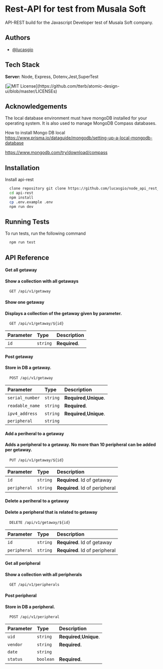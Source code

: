 # Rest-API for test from Musala Soft
API-REST build for the Javascript Developer test of Musala Soft company.



## Authors

- [@lucasgio](https://www.github.com/lucasgio)


## Tech Stack

**Server:** Node, Express, Dotenv,Jest,SuperTest



[![MIT License](https://img.shields.io/apm/l/atomic-design-ui.svg?)](https://github.com/tterb/atomic-design-ui/blob/master/LICENSEs)

## Acknowledgements

The local database environment must have mongoDB installed for your operating system. It is also used to manage MongoDB Compass databases.

How to install Mongo DB local
https://www.prisma.io/dataguide/mongodb/setting-up-a-local-mongodb-database

https://www.mongodb.com/try/download/compass

## Installation

Install api-rest

```bash
  clone repository git clone https://github.com/lucasgio/node_api_rest_init.git
  cd api-rest
  npm install  
  cp .env.example .env
  npm run dev
```

## Running Tests

To run tests, run the following command

```bash
  npm run test
```


## API Reference

#### Get all getaway
#### Show a collection with all getaways

```http
  GET /api/v1/getaway
```


####  Show one getaway
####  Displays a collection of the getaway given by parameter.

```http
  GET /api/v1/getaway/${id}
```

| Parameter | Type     | Description                       |
| :-------- | :------- | :-------------------------------- |
| `id`      | `string` | **Required**. |

#### Post getaway
#### Store in DB a getaway.

```http
  POST /api/v1/getaway
```

| Parameter | Type     | Description                       |
| :-------- | :------- | :-------------------------------- |
| `serial_number`      | `string` | **Required**,**Unique**.   |
| `readable_name`      | `string` | **Required**.              |
| `ipv4_address`       | `string` | **Required**,**Unique**.   |
| `peripheral`         | `string` |

####  Add a periheral to a getaway
####  Adds a peripheral to a getaway. No more than 10 peripheral can be added per getaway.

```http
  PUT /api/v1/getaway/${id}
```

| Parameter   | Type     | Description                       |
| :--------   | :------- | :-------------------------------- |
| `id`        | `string` | **Required**. Id of getaway       |
| `peripheral`| `string` | **Required**. Id of peripheral    |


####  Delete a periheral to a getaway
####  Delete a peripheral that is related to getaway

```http
  DELETE /api/v1/getaway/${id}
```

| Parameter   | Type     | Description                       |
| :--------   | :------- | :-------------------------------- |
| `id`        | `string` | **Required**. Id of getaway       |
| `peripheral`| `string` | **Required**. Id of peripheral    |


#### Get all peripheral
#### Show a collection with all peripherals

```http
  GET /api/v1/peripherals
```

#### Post peripheral
#### Store in DB a peripheral.

```http
  POST /api/v1/peripheral
```

| Parameter | Type     | Description                       |
| :-------- | :------- | :-------------------------------- |
| `uid`     | `string` | **Required**,**Unique**.          |
| `vendor`  | `string` | **Required**.                     |
| `date`    | `string` |                                   |
| `status`  | `boolean`| **Required**.                     | 